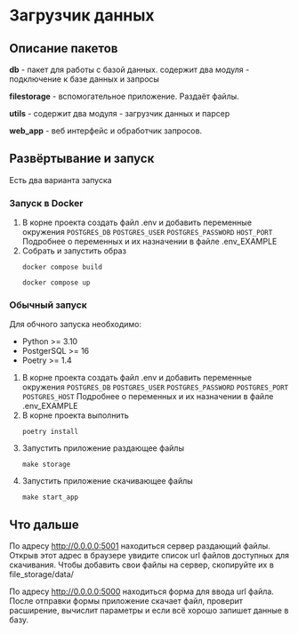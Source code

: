 # Загрузчик данных
##  Описание пакетов
__db__ - пакет для работы с базой данных. содержит два модуля - 
подключение к базе данных и запросы

__filestorage__ - вспомогательное приложение. Раздаёт файлы.

__utils__ - содержит два модуля - загрузчик данных и парсер

__web_app__ - веб интерфейс и обработчик запросов.

## Развёртывание и запуск
Есть два варианта запуска

### Запуск в Docker
1. В корне проекта создать файл .env и добавить переменные окружения ```POSTGRES_DB```
```POSTGRES_USER``` ```POSTGRES_PASSWORD``` ```HOST_PORT``` Подробнее о переменных и их назначении
в файле .env_EXAMPLE
2. Собрать и запустить образ
   ```shell
   docker compose build
   ```
   ```shell
   docker compose up
   ```

### Обычный запуск
Для обчного запуска необходимо:
* Python >= 3.10
* PostgerSQL >= 16
* Poetry >= 1.4

1. В корне проекта создать файл .env и добавить переменные окружения ```POSTGRES_DB```
```POSTGRES_USER``` ```POSTGRES_PASSWORD``` ```POSTGRES_PORT``` ```POSTGRES_HOST```
Подробнее о переменных и их назначении в файле .env_EXAMPLE
2. В корне проекта выполнить
   ```shell
   poetry install
   ```
3. Запустить приложение раздающее файлы
   ```shell
   make storage
   ```
4. Запустить приложение скачивающее файлы
   ```shell
   make start_app
   ```

## Что дальше
По адресу http://0.0.0.0:5001 находиться сервер раздающий файлы.
Открыв этот адрес в браузере увидите список url файлов доступных для скачивания.
Чтобы добавить свои файлы на сервер, скопируйте их в file_storage/data/

По адресу http://0.0.0.0:5000 находиться форма для ввода url файла.
После отправки формы приложение скачает файл, проверит расширение, вычислит параметры 
и если всё хорошо запишет данные в базу.
